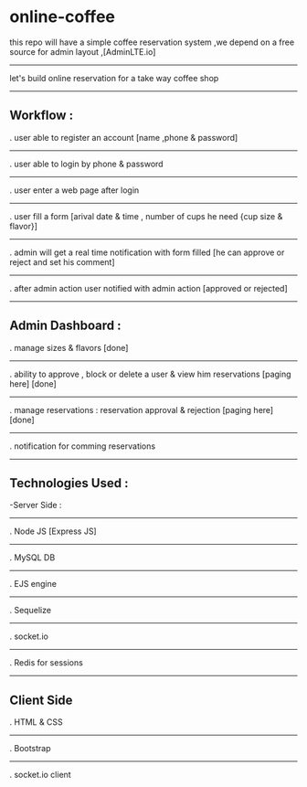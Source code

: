 # online-coffee
this repo will have a simple coffee reservation system ,we depend on a free source for admin layout ,[AdminLTE.io]
***************************************************************************************************
let's build online reservation for a take way coffee shop
******************************************************

Workflow :
---------------
. user able to register an account [name ,phone & password]
******************************************************
. user able to login by phone & password
****************************************
. user enter a web page after login
***********************************
. user fill a form [arival date & time , number of cups he need {cup size & flavor}]
************************************************************************************
. admin will get a real time notification with form filled [he can approve or reject and set his comment]
*********************************************************************************************************
. after admin action user notified with admin action [approved or rejected]
***************************************************************************

Admin Dashboard :
---------------
. manage sizes & flavors [done]
************************
. ability to approve , block or delete a user & view him reservations [paging here] [done]
***********
. manage reservations : reservation approval & rejection [paging here] [done]
***********
. notification for comming reservations
***********

Technologies Used :
------------------
-Server Side :
*************
. Node JS [Express JS]
**********************
. MySQL DB
**********
. EJS engine
************
. Sequelize
***********
. socket.io
***********
. Redis for sessions
********************

Client Side
------
. HTML & CSS
************
. Bootstrap
***********
. socket.io client
